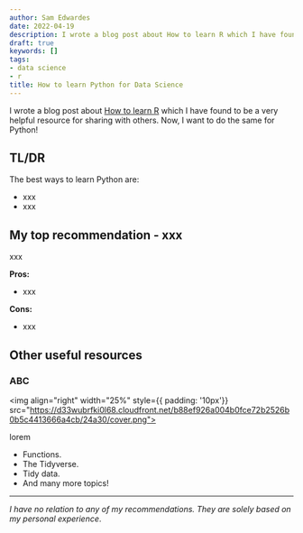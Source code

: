 ```yaml
---
author: Sam Edwardes
date: 2022-04-19
description: I wrote a blog post about How to learn R which I have found to be a very helpful resource for sharing with others. Now, I want to do the same for Python!
draft: true
keywords: []
tags:
- data science
- r
title: How to learn Python for Data Science
---
```


I wrote a blog post about [How to learn R](./2022-01-31-how-to-learn-r.md) which I have found to be a very helpful resource for sharing with others. Now, I want to do the same for Python!

<!--truncate-->

## TL/DR

The best ways to learn Python are:

- xxx
- xxx

## My top recommendation - xxx

xxx

**Pros:**

- xxx

**Cons:**

- xxx

## Other useful resources

### ABC

<img align="right" width="25%" style={{ padding: '10px'}} src="https://d33wubrfki0l68.cloudfront.net/b88ef926a004b0fce72b2526b0b5c4413666a4cb/24a30/cover.png"></img>

lorem

- Functions.
- The Tidyverse.
- Tidy data.
- And many more topics!

<div style={{ clear: 'both'}}></div>


<hr></hr>

*I have no relation to any of my recommendations. They are solely based on my personal experience*.
